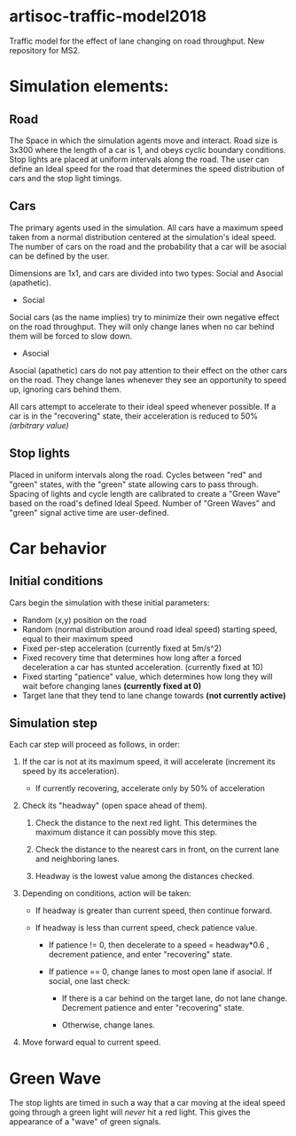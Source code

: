 # artisoc-traffic-model2018

Traffic model for the effect of lane changing on road throughput. New repository for MS2.

# Simulation elements:
## Road

The Space in which the simulation agents move and interact.
Road size is 3x300 where the length of a car is 1, and obeys cyclic boundary conditions.
Stop lights are placed at uniform intervals along the road.
The user can define an Ideal speed for the road that determines the speed distribution of cars and the stop light timings.

## Cars

The primary agents used in the simulation.
All cars have a maximum speed taken from a normal distribution centered at the simulation's ideal speed.
The number of cars on the road and the probability that a car will be asocial can be defined by the user.

Dimensions are  1x1, and cars are divided into two types: Social and Asocial (apathetic).

* Social

Social cars (as the name implies) try to minimize their own negative effect on the road throughput.
They will only change lanes when no car behind them will be forced to slow down.

* Asocial

Asocial (apathetic) cars do not pay attention to their effect on the other cars on the road.
They change lanes whenever they see an opportunity to speed up, ignoring cars behind them.

All cars attempt to accelerate to their ideal speed whenever possible.
If a car is in the "recovering" state, their acceleration is reduced to 50% *(arbitrary value)*

## Stop lights

Placed in uniform intervals along the road.
Cycles between "red" and "green" states, with the "green" state allowing cars to pass through.
Spacing of lights and cycle length are calibrated to create a "Green Wave" based on the road's defined Ideal Speed.
Number of "Green Waves" and "green" signal active time are user-defined.

# Car behavior

## Initial conditions

Cars begin the simulation with these initial parameters:
* Random (x,y) position on the road
* Random (normal distribution around road ideal speed) starting speed, equal to their maximum speed
* Fixed per-step acceleration (currently fixed at 5m/s^2)
* Fixed recovery time that determines how long after a forced deceleration a car has stunted acceleration. (currently fixed at 10)
* Fixed starting "patience" value, which determines how long they will wait before changing lanes **(currently fixed at 0)**
* Target lane that they tend to lane change towards **(not currently active)**

## Simulation step
Each car step will proceed as follows, in order:

1. If the car is not at its maximum speed, it will accelerate (increment its speed by its acceleration).

    * If currently recovering, accelerate only by 50% of acceleration

2. Check its "headway" (open space ahead of them).

    1. Check the distance to the next red light. This determines the maximum distance it can possibly move this step.

    2. Check the distance to the nearest cars in front, on the current lane and neighboring lanes.

    3. Headway is the lowest value among the distances checked.

3. Depending on conditions, action will be taken:

    * If headway is greater than current speed, then continue forward.

    * If headway is less than current speed, check patience value.

        * If patience != 0, then decelerate to a speed = headway\*0.6 , decrement patience, and enter "recovering" state.

        * If patience == 0, change lanes to most open lane if asocial. If social, one last check:

            * If there is a car behind on the target lane, do not lane change. Decrement patience and enter "recovering" state.

            * Otherwise, change lanes.

4. Move forward equal to current speed.

# Green Wave

The stop lights are timed in such a way that a car moving at the ideal speed going through a green light will *never* hit a red light.
This gives the appearance of a "wave" of green signals.
